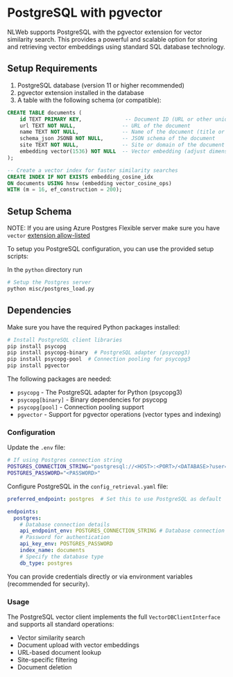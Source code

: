 # PostgreSQL with pgvector

NLWeb supports PostgreSQL with the pgvector extension for vector similarity search. This provides a powerful and scalable option for storing and retrieving vector embeddings using standard SQL database technology.

## Setup Requirements

1. PostgreSQL database (version 11 or higher recommended)
2. pgvector extension installed in the database
3. A table with the following schema (or compatible):

```sql
CREATE TABLE documents (
    id TEXT PRIMARY KEY,              -- Document ID (URL or other unique identifier)
    url TEXT NOT NULL,               -- URL of the document
    name TEXT NOT NULL,              -- Name of the document (title or similar)
    schema_json JSONB NOT NULL,      -- JSON schema of the document
    site TEXT NOT NULL,              -- Site or domain of the document
    embedding vector(1536) NOT NULL  -- Vector embedding (adjust dimension to match your model)
);

-- Create a vector index for faster similarity searches
CREATE INDEX IF NOT EXISTS embedding_cosine_idx 
ON documents USING hnsw (embedding vector_cosine_ops) 
WITH (m = 16, ef_construction = 200);
```

## Setup Schema

NOTE: If you are using Azure Postgres Flexible server make sure you have `vector` [extension allow-listed](https://learn.microsoft.com/azure/postgresql/flexible-server/how-to-use-pgvector#enable-extension)

To setup you PostgreSQL configuration, you can use the provided setup scripts:

In the `python` directory run

```bash
# Setup the Postgres server
python misc/postgres_load.py
```

## Dependencies

Make sure you have the required Python packages installed:

```bash
# Install PostgreSQL client libraries
pip install psycopg
pip install psycopg-binary  # PostgreSQL adapter (psycopg3)
pip install psycopg-pool  # Connection pooling for psycopg3
pip install pgvector
```

The following packages are needed:

- `psycopg` - The PostgreSQL adapter for Python (psycopg3)
- `psycopg[binary]` - Binary dependencies for psycopg
- `psycopg[pool]` - Connection pooling support
- `pgvector` - Support for pgvector operations (vector types and indexing)

### Configuration

Update the `.env` file:

```bash
# If using Postgres connection string
POSTGRES_CONNECTION_STRING="postgresql://<HOST>:<PORT>/<DATABASE>?user=<USERNAME>&sslmode=require"
POSTGRES_PASSWORD="<PASSWORD>"
```

Configure PostgreSQL in the `config_retrieval.yaml` file:

```yaml
preferred_endpoint: postgres  # Set this to use PostgreSQL as default

endpoints:
  postgres:
    # Database connection details
    api_endpoint_env: POSTGRES_CONNECTION_STRING # Database connection details (i.e. "postgresql://<HOST>:<PORT>/<DATABASE>?user=<USERNAME>&sslmode=require")
    # Password for authentication 
    api_key_env: POSTGRES_PASSWORD
    index_name: documents
    # Specify the database type
    db_type: postgres

```

You can provide credentials directly or via environment variables (recommended for security).

### Usage

The PostgreSQL vector client implements the full `VectorDBClientInterface` and supports all standard operations:

- Vector similarity search
- Document upload with vector embeddings
- URL-based document lookup
- Site-specific filtering
- Document deletion
